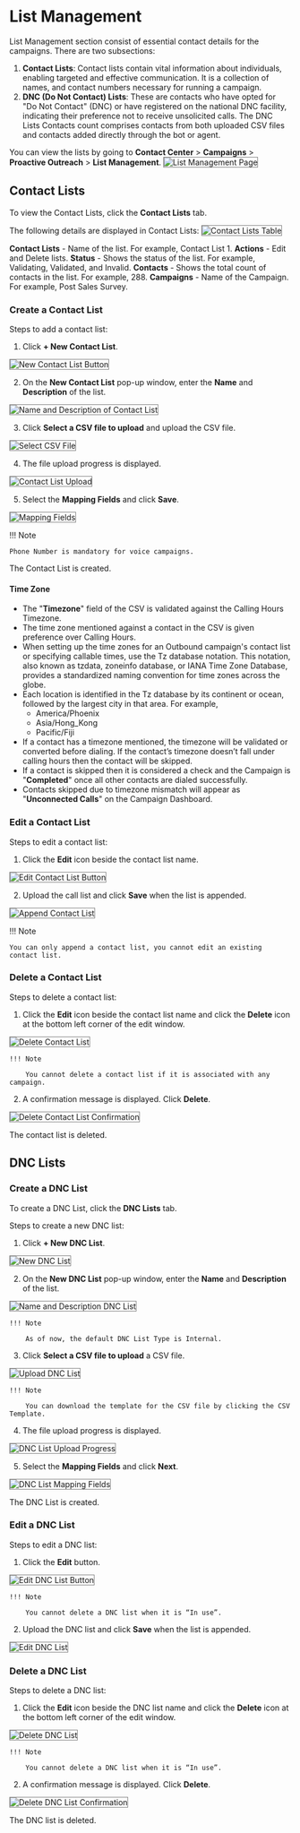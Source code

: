 # List Management

List Management section consist of essential contact details for the campaigns. There are two subsections:

1. **Contact Lists**: Contact lists contain vital information about individuals, enabling targeted and effective communication. It is a collection of names, and contact numbers necessary for running a campaign.
2. **DNC (Do Not Contact) Lists**: These are contacts who have opted for "Do Not Contact" (DNC) or have registered on the national DNC facility, indicating their preference not to receive unsolicited calls. The DNC Lists Contacts count comprises contacts from both uploaded CSV files and contacts added directly through the bot or agent.

You can view the lists by going to **Contact Center** > **Campaigns** > **Proactive Outreach** > **List Management**.
<img src="../images/contact-lists-main-page.png" alt="List Management Page" title="List Management Page" style="border: 1px solid gray; zoom:100%;">

## Contact Lists

To view the Contact Lists, click the **Contact Lists** tab.

The following details are displayed in Contact Lists:
<img src="../images/contact-lists-table.png" alt="Contact Lists Table" title="Contact Lists Table" style="border: 1px solid gray; zoom:100%;">

**Contact Lists** - Name of the list. For example, Contact List 1.
**Actions** - Edit and Delete lists.
**Status** - Shows the status of the list. For example, Validating, Validated, and Invalid.
**Contacts** - Shows the total count of contacts in the list. For example, 288.
**Campaigns** - Name of the Campaign. For example, Post Sales Survey.

### Create a Contact List

Steps to add a contact list:

1. Click **+ New Contact List**.
<img src="../images/new-contact-list-button.png" alt="New Contact List Button" title="New Contact List Button" style="border: 1px solid gray; zoom:100%;">

2. On the **New Contact List** pop-up window, enter the **Name** and **Description** of the list.
<img src="../images/new-contact-list.png" alt="Name and Description of Contact List" title="Name and Description of Contact List" style="border: 1px solid gray; zoom:100%;">

3. Click **Select a CSV file to upload** and upload the CSV file.
<img src="../images/select-csv-for-contact-list.png" alt="Select CSV File" title="Select CSV File" style="border: 1px solid gray; zoom:100%;">

4. The file upload progress is displayed.
<img src="../images/contact-list-upload-progress.png" alt="Contact List Upload" title="Contact List Upload" style="border: 1px solid gray; zoom:100%;">

5. Select the **Mapping Fields** and click **Save**.  
<img src="../images/mapping-fields-contact-list.png" alt="Mapping Fields" title="Mapping Fields" style="border: 1px solid gray; zoom:100%;">

!!! Note

    Phone Number is mandatory for voice campaigns.

The Contact List is created.

#### Time Zone

* The "**Timezone**" field of the CSV is validated against the Calling Hours Timezone.
* The time zone mentioned against a contact in the CSV is given preference over Calling Hours.
* When setting up the time zones for an Outbound campaign's contact list or specifying callable times, use the Tz database notation. This notation, also known as tzdata, zoneinfo database, or IANA Time Zone Database, provides a standardized naming convention for time zones across the globe.
* Each location is identified in the Tz database by its continent or ocean, followed by the largest city in that area. For example,
    * America/Phoenix
    * Asia/Hong_Kong
    * Pacific/Fiji
* If a contact has a timezone mentioned, the timezone will be validated or converted before dialing. If the contact’s timezone doesn’t fall under calling hours then the contact will be skipped.
* If a contact is skipped then it is considered a check and the Campaign is "**Completed**" once all other contacts are dialed successfully.
* Contacts skipped due to timezone mismatch will appear as "**Unconnected Calls**" on the Campaign Dashboard.

### Edit a Contact List

Steps to edit a contact list:

1. Click the **Edit** icon beside the contact list name.
<img src="../images/edit-call-list-button.png" alt="Edit Contact List Button" title="Edit Contact List Button" style="border: 1px solid gray; zoom:100%;">

2. Upload the call list and click **Save** when the list is appended.
<img src="../images/append-contact-list.png" alt="Append Contact List" title="Append Contact List" style="border: 1px solid gray; zoom:100%;">

!!! Note

    You can only append a contact list, you cannot edit an existing contact list.

### Delete a Contact List

Steps to delete a contact list:

1. Click the **Edit** icon beside the contact list name and click the **Delete** icon at the bottom left corner of the edit window.
<img src="../images/delete-call-list.png" alt="Delete Contact List" title="Delete Contact List" style="border: 1px solid gray; zoom:100%;">

    !!! Note

        You cannot delete a contact list if it is associated with any campaign.

2. A confirmation message is displayed. Click **Delete**.
<img src="../images/delete-list-confirmation.png" alt="Delete Contact List Confirmation" title="Delete Contact List Confirmation" style="border: 1px solid gray; zoom:100%;">

The contact list is deleted.

## DNC Lists

### Create a DNC List

To create a DNC List, click the **DNC Lists** tab.

Steps to create a new DNC list:

1. Click **+ New DNC List**.
<img src="../images/new-dnc-list.png" alt="New DNC List" title="New DNC List" style="border: 1px solid gray; zoom:100%;">

2. On the **New DNC List** pop-up window, enter the **Name** and **Description** of the list.
<img src="../images/dnc-list-name-description.png" alt="Name and Description DNC List" title="Name and Description DNC List" style="border: 1px solid gray; zoom:100%;">

    !!! Note

        As of now, the default DNC List Type is Internal.
3. Click **Select a CSV file to upload** a CSV file.
<img src="../images/upload-dnc-call-list.png" alt="Upload DNC List" title="DeUpload DNC List" style="border: 1px solid gray; zoom:100%;">

    !!! Note

        You can download the template for the CSV file by clicking the CSV Template.
4. The file upload progress is displayed.
<img src="../images/dnc-list-progress.png" alt="DNC List Upload Progress" title="DNC List Upload Progress" style="border: 1px solid gray; zoom:100%;">

5. Select the **Mapping Fields** and click **Next**.
<img src="../images/dnc-list-mapping-fields.png" alt="DNC List Mapping Fields" title="DNC List Mapping Fields" style="border: 1px solid gray; zoom:100%;">

The DNC List is created.

### Edit a DNC List

Steps to edit a DNC list:

1. Click the **Edit** button.
<img src="../images/edit-dnc-list-button.png" alt="Edit DNC List Button" title="Edit DNC List Button" style="border: 1px solid gray; zoom:100%;">

    !!! Note

        You cannot delete a DNC list when it is “In use”.
2. Upload the DNC list and click **Save** when the list is appended.
<img src="../images/edit-dnc-list.png" alt="Edit DNC List" title="Edit DNC List" style="border: 1px solid gray; zoom:100%;">

### Delete a DNC List

Steps to delete a DNC list:

1. Click the **Edit** icon beside the DNC list name and click the **Delete** icon at the bottom left corner of the edit window.
<img src="../images/delete-dnc-list.png" alt="Delete DNC List" title="Delete DNC List" style="border: 1px solid gray; zoom:100%;">

    !!! Note

        You cannot delete a DNC list when it is “In use”.
2. A confirmation message is displayed. Click **Delete**.
<img src="../images/delete-dnc-list-confirmation.png" alt="Delete DNC List Confirmation" title="Delete DNC List Confirmation" style="border: 1px solid gray; zoom:100%;">

The DNC list is deleted.